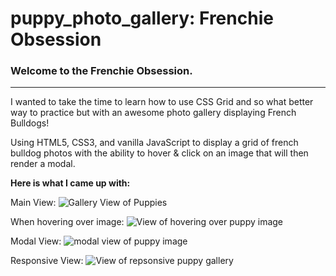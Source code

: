 # puppy_photo_gallery: Frenchie Obsession


### Welcome to the Frenchie Obsession.
---------------------------------------

I wanted to take the time to learn how to use CSS Grid and so what better way to practice but with an awesome photo gallery displaying French Bulldogs!

Using HTML5, CSS3, and vanilla JavaScript to display a grid of french bulldog photos with the ability to hover & click on an image that will then render a modal.

**Here is what I came up with:**

Main View:
![Gallery View of Puppies](https://github.com/Amagonzalez27/puppy_photo_gallery/tree/master/assets/full_view.png)

When hovering over image:
![View of hovering over puppy image](https://github.com/Amagonzalez27/puppy_photo_gallery/tree/master/assets/hover_view.png)

Modal View:
![modal view of puppy image](https://github.com/Amagonzalez27/puppy_photo_gallery/tree/master/assets/hover_view.png)

Responsive View:
![View of repsonsive puppy gallery](https://github.com/Amagonzalez27/puppy_photo_gallery/tree/master/assets/hover_view.png)